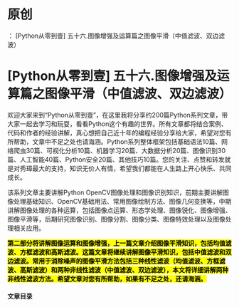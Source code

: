 # 原创
：  [Python从零到壹] 五十六.图像增强及运算篇之图像平滑（中值滤波、双边滤波）

# [Python从零到壹] 五十六.图像增强及运算篇之图像平滑（中值滤波、双边滤波）

欢迎大家来到“Python从零到壹”，在这里我将分享约200篇Python系列文章，带大家一起去学习和玩耍，看看Python这个有趣的世界。所有文章都将结合案例、代码和作者的经验讲解，真心想把自己近十年的编程经验分享给大家，希望对您有所帮助，文章中不足之处也请海涵。Python系列整体框架包括基础语法10篇、网络爬虫30篇、可视化分析10篇、机器学习20篇、大数据分析20篇、图像识别30篇、人工智能40篇、Python安全20篇、其他技巧10篇。您的关注、点赞和转发就是对秀璋最大的支持，知识无价人有情，希望我们都能在人生路上开心快乐、共同成长。

该系列文章主要讲解Python OpenCV图像处理和图像识别知识，前期主要讲解图像处理基础知识、OpenCV基础用法、常用图像绘制方法、图像几何变换等，中期讲解图像处理的各种运算，包括图像点运算、形态学处理、图像锐化、图像增强、图像平滑等，后期研究图像识别、图像分割、图像分类、图像特效处理以及图像处理相关应用。

<mark>**第二部分将讲解图像运算和图像增强，上一篇文章介绍图像平滑知识，包括均值滤波、方框滤波和高斯滤波。这篇文章将继续讲解图像平滑知识，包括中值滤波和双边滤波。常用于消除噪声的图像平滑方法包括三种线性滤波（均值滤波、方框滤波、高斯滤波）和两种非线性滤波（中值滤波、双边滤波），本文将详细讲解两种非线性滤波方法。希望文章对您有所帮助，如果有不足之处，还请海涵。**</mark>

#### 文章目录
